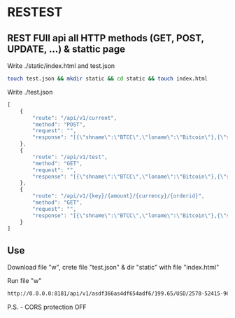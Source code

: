 # RESTEST

## REST FUll api all HTTP methods (GET, POST, UPDATE, ...) & stattic page

Write ./static/index.html and test.json

```bash
touch test.json && mkdir static && cd static && touch index.html
```

Write ./test.json

```javascript
[
    {
        "route": "/api/v1/current",
        "method": "POST",
        "request": "",
        "response": "[{\"shname\":\"BTCC\",\"loname\":\"Bitcoin\"},{\"shname\":\"ETH\",\"loname\":\"Ethereum\"},{\"shname\":\"BCH\",\"loname\":\"Bitcoin Cash\"},{\"shname\":\"XRP\",\"loname\":\"Ripple\"}]"
    },
    {
        "route": "/api/v1/test",
        "method": "GET",
        "request": "",
        "response": "[{\"shname\":\"BTCC\",\"loname\":\"Bitcoin\"},{\"shname\":\"ETH\",\"loname\":\"Ethereum\"},{\"shname\":\"BCH\",\"loname\":\"Bitcoin Cash\"},{\"shname\":\"XRP\",\"loname\":\"Ripple\"}]"
    },
    {
        "route": "/api/v1/{key}/{amount}/{currency}/{orderid}",
        "method": "GET",
        "request": "",
        "response": "[{\"shname\":\"BTCC\",\"loname\":\"Bitcoin\"},{\"shname\":\"ETH\",\"loname\":\"Ethereum\"},{\"shname\":\"BCH\",\"loname\":\"Bitcoin Cash\"},{\"shname\":\"XRP\",\"loname\":\"Ripple\"}]"
    }
]
```

## Use

Download file "w", crete file "test.json" & dir "static" with file "index.html"

Run file "w"

```bash
http://0.0.0.0:8181/api/v1/asdf366as4df654adf6/199.65/USD/2578-52415-965855
```

P.S. - CORS protection OFF
